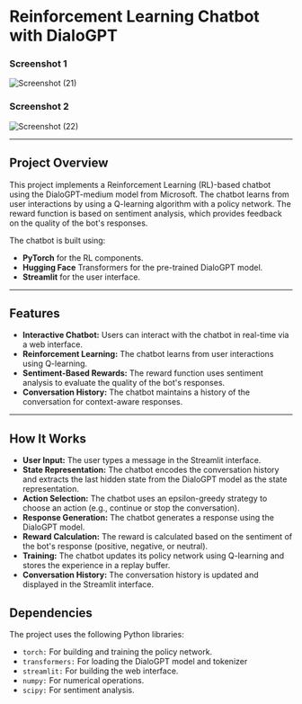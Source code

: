 # Reinforcement Learning Chatbot with DialoGPT

### Screenshot 1
![Screenshot (21)](https://github.com/user-attachments/assets/acc0982a-6046-4590-8b9f-9023f9b88228)

### Screenshot 2
![Screenshot (22)](https://github.com/user-attachments/assets/c273059c-1541-44c6-8a8b-fc05dbafedc0)

---

## Project Overview
This project implements a Reinforcement Learning (RL)-based chatbot using the DialoGPT-medium model from Microsoft. The chatbot learns from user interactions by using a Q-learning algorithm with a policy network. The reward function is based on sentiment analysis, which provides feedback on the quality of the bot's responses.

The chatbot is built using:
* **PyTorch** for the RL components.
* **Hugging Face** Transformers for the pre-trained DialoGPT model.
* **Streamlit** for the user interface.

---

## Features
* **Interactive Chatbot:** Users can interact with the chatbot in real-time via a web interface.
* **Reinforcement Learning:** The chatbot learns from user interactions using Q-learning.
* **Sentiment-Based Rewards:** The reward function uses sentiment analysis to evaluate the quality of the bot's responses.
* **Conversation History:** The chatbot maintains a history of the conversation for context-aware responses.
---


## How It Works
* **User Input:** The user types a message in the Streamlit interface.
* **State Representation:** The chatbot encodes the conversation history and extracts the last hidden state from the DialoGPT model as the state representation.
* **Action Selection:** The chatbot uses an epsilon-greedy strategy to choose an action (e.g., continue or stop the conversation).
* **Response Generation:** The chatbot generates a response using the DialoGPT model.
* **Reward Calculation:** The reward is calculated based on the sentiment of the bot's response (positive, negative, or neutral).
* **Training:** The chatbot updates its policy network using Q-learning and stores the experience in a replay buffer.
* **Conversation History:** The conversation history is updated and displayed in the Streamlit interface.


## Dependencies
The project uses the following Python libraries:
* ```torch:``` For building and training the policy network.
* ```transformers:``` For loading the DialoGPT model and tokenizer
* ```streamlit:``` For building the web interface.
* ```numpy:``` For numerical operations.
* ```scipy:``` For sentiment analysis.
